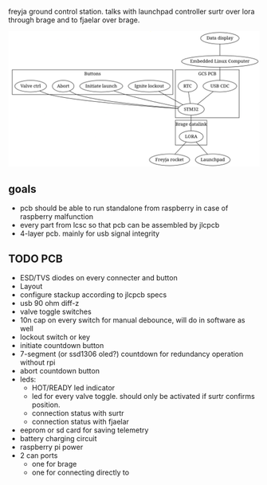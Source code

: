 freyja ground control station. talks with launchpad controller surtr over lora through brage and to fjaelar over brage.

![overview system diagram](overview_diagram.png)

## goals
- pcb should be able to run standalone from raspberry in case of raspberry malfunction
- every part from lcsc so that pcb can be assembled by jlcpcb
- 4-layer pcb. mainly for usb signal integrity

## TODO PCB
- ESD/TVS diodes on every connecter and button
- Layout
- configure stackup according to jlcpcb specs
- usb 90 ohm diff-z
- valve toggle switches
- 10n cap on every switch for manual debounce, will do in software as well
- lockout switch or key
- initiate countdown button
- 7-segment (or ssd1306 oled?) countdown for redundancy operation without rpi
- abort countdown button
- leds:
  - HOT/READY led indicator
  - led for every valve toggle. should only be activated if surtr confirms position. 
  - connection status with surtr
  - connection status with fjaelar
- eeprom or sd card for saving telemetry
- battery charging circuit
- raspberry pi power
- 2 can ports
  - one for brage 
  - one for connecting directly to 